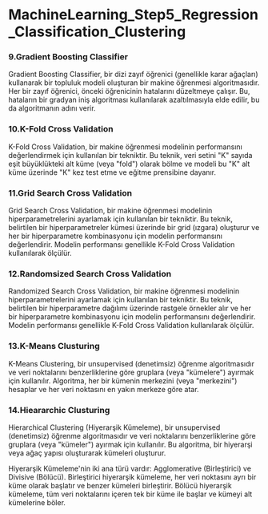<h1>MachineLearning_Step5_Regression_Classification_Clustering</h1>

### 9.Gradient Boosting Classifier

Gradient Boosting Classifier, bir dizi zayıf öğrenici (genellikle karar ağaçları) kullanarak bir topluluk modeli oluşturan bir makine öğrenmesi algoritmasıdır. Her bir zayıf öğrenici, önceki öğrenicinin hatalarını düzeltmeye çalışır. Bu, hataların bir gradyan iniş algoritması kullanılarak azaltılmasıyla elde edilir, bu da algoritmanın adını verir.

  

### 10.K-Fold Cross Validation

K-Fold Cross Validation, bir makine öğrenmesi modelinin performansını değerlendirmek için kullanılan bir tekniktir. Bu teknik, veri setini "K" sayıda eşit büyüklükteki alt küme (veya "fold") olarak bölme ve modeli bu "K" alt küme üzerinde "K" kez test etme ve eğitme prensibine dayanır.



### 11.Grid Search Cross Validation

Grid Search Cross Validation, bir makine öğrenmesi modelinin hiperparametrelerini ayarlamak için kullanılan bir tekniktir. Bu teknik, belirtilen bir hiperparametreler kümesi üzerinde bir grid (ızgara) oluşturur ve her bir hiperparametre kombinasyonu için modelin performansını değerlendirir. Modelin performansı genellikle K-Fold Cross Validation kullanılarak ölçülür.



### 12.Randomsized Search Cross Validation

Randomized Search Cross Validation, bir makine öğrenmesi modelinin hiperparametrelerini ayarlamak için kullanılan bir tekniktir. Bu teknik, belirtilen bir hiperparametre dağılımı üzerinde rastgele örnekler alır ve her bir hiperparametre kombinasyonu için modelin performansını değerlendirir. Modelin performansı genellikle K-Fold Cross Validation kullanılarak ölçülür.



### 13.K-Means Clusturing

K-Means Clustering, bir unsupervised (denetimsiz) öğrenme algoritmasıdır ve veri noktalarını benzerliklerine göre gruplara (veya "kümelere") ayırmak için kullanılır. Algoritma, her bir kümenin merkezini (veya "merkezini") hesaplar ve her veri noktasını en yakın merkeze göre atar.



### 14.Hieararchic Clusturing

Hierarchical Clustering (Hiyerarşik Kümeleme), bir unsupervised (denetimsiz) öğrenme algoritmasıdır ve veri noktalarını benzerliklerine göre gruplara (veya "kümeler") ayırmak için kullanılır. Bu algoritma, bir hiyerarşi veya ağaç yapısı oluşturarak kümeleri oluşturur.

Hiyerarşik Kümeleme'nin iki ana türü vardır: Agglomerative (Birleştirici) ve Divisive (Bölücü). Birleştirici hiyerarşik kümeleme, her veri noktasını ayrı bir küme olarak başlatır ve benzer kümeleri birleştirir. Bölücü hiyerarşik kümeleme, tüm veri noktalarını içeren tek bir küme ile başlar ve kümeyi alt kümelerine böler.


